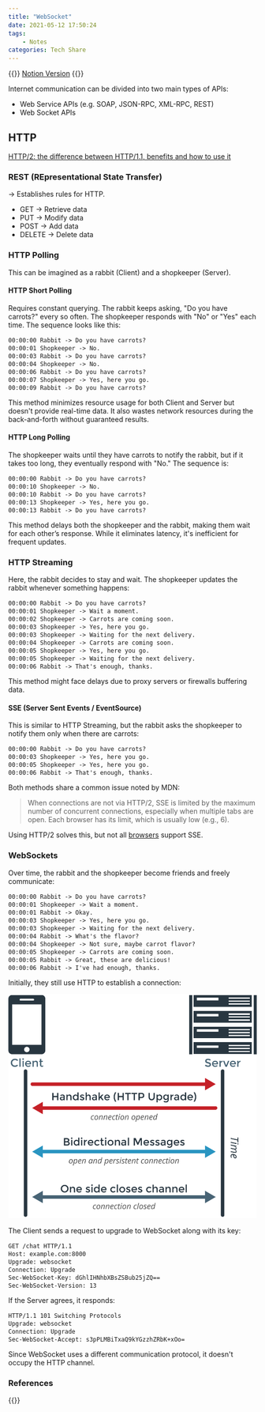 ```yaml
---
title: "WebSocket"
date: 2021-05-12 17:50:24
tags:
    - Notes
categories: Tech Share
---
```


{{<alert icon="pencil">}}
[Notion Version](https://arui-tw.notion.site/WebSocket-4aae9807cbc94e69b3e91fe69c58262b)
{{</alert>}}

Internet communication can be divided into two main types of APIs:

- Web Service APIs (e.g. SOAP, JSON-RPC, XML-RPC, REST)
- Web Socket APIs

## HTTP

[HTTP/2: the difference between HTTP/1.1, benefits and how to use it](https://factoryhr.medium.com/http-2-the-difference-between-http-1-1-benefits-and-how-to-use-it-38094fa0e95b)

### REST (REpresentational State Transfer)

→ Establishes rules for HTTP.

- GET → Retrieve data
- PUT → Modify data
- POST → Add data
- DELETE → Delete data

<!--more-->

### HTTP Polling

This can be imagined as a rabbit (Client) and a shopkeeper (Server).

#### HTTP Short Polling

Requires constant querying. The rabbit keeps asking, "Do you have carrots?" every so often. The shopkeeper responds with "No" or "Yes" each time. The sequence looks like this:

```
00:00:00 Rabbit -> Do you have carrots?
00:00:01 Shopkeeper -> No.
00:00:03 Rabbit -> Do you have carrots?
00:00:04 Shopkeeper -> No.
00:00:06 Rabbit -> Do you have carrots?
00:00:07 Shopkeeper -> Yes, here you go.
00:00:09 Rabbit -> Do you have carrots?
```

This method minimizes resource usage for both Client and Server but doesn't provide real-time data. It also wastes network resources during the back-and-forth without guaranteed results.

#### HTTP Long Polling

The shopkeeper waits until they have carrots to notify the rabbit, but if it takes too long, they eventually respond with "No." The sequence is:

```
00:00:00 Rabbit -> Do you have carrots?
00:00:10 Shopkeeper -> No.
00:00:10 Rabbit -> Do you have carrots?
00:00:13 Shopkeeper -> Yes, here you go.
00:00:13 Rabbit -> Do you have carrots?
```

This method delays both the shopkeeper and the rabbit, making them wait for each other’s response. While it eliminates latency, it's inefficient for frequent updates.

### HTTP Streaming

Here, the rabbit decides to stay and wait. The shopkeeper updates the rabbit whenever something happens:

```
00:00:00 Rabbit -> Do you have carrots?
00:00:01 Shopkeeper -> Wait a moment.
00:00:02 Shopkeeper -> Carrots are coming soon.
00:00:03 Shopkeeper -> Yes, here you go.
00:00:03 Shopkeeper -> Waiting for the next delivery.
00:00:04 Shopkeeper -> Carrots are coming soon.
00:00:05 Shopkeeper -> Yes, here you go.
00:00:05 Shopkeeper -> Waiting for the next delivery.
00:00:06 Rabbit -> That's enough, thanks.
```

This method might face delays due to proxy servers or firewalls buffering data.

#### SSE (Server Sent Events / EventSource)

This is similar to HTTP Streaming, but the rabbit asks the shopkeeper to notify them only when there are carrots:

```
00:00:00 Rabbit -> Do you have carrots?
00:00:03 Shopkeeper -> Yes, here you go.
00:00:05 Shopkeeper -> Yes, here you go.
00:00:06 Rabbit -> That's enough, thanks.
```

Both methods share a common issue noted by MDN:

> When connections are not via HTTP/2, SSE is limited by the maximum number of concurrent connections, especially when multiple tabs are open. Each browser has its limit, which is usually low (e.g., 6).

Using HTTP/2 solves this, but not all [browsers](https://caniuse.com/eventsource) support SSE.

### WebSockets

Over time, the rabbit and the shopkeeper become friends and freely communicate:

```
00:00:00 Rabbit -> Do you have carrots?
00:00:01 Shopkeeper -> Wait a moment.
00:00:01 Rabbit -> Okay.
00:00:03 Shopkeeper -> Yes, here you go.
00:00:03 Shopkeeper -> Waiting for the next delivery.
00:00:04 Rabbit -> What's the flavor?
00:00:04 Shopkeeper -> Not sure, maybe carrot flavor?
00:00:05 Shopkeeper -> Carrots are coming soon.
00:00:05 Rabbit -> Great, these are delicious!
00:00:06 Rabbit -> I've had enough, thanks.
```

Initially, they still use HTTP to establish a connection:

![](img/Untitled.png)

The Client sends a request to upgrade to WebSocket along with its key:

```
GET /chat HTTP/1.1
Host: example.com:8000
Upgrade: websocket
Connection: Upgrade
Sec-WebSocket-Key: dGhlIHNhbXBsZSBub25jZQ==
Sec-WebSocket-Version: 13
```

If the Server agrees, it responds:

```
HTTP/1.1 101 Switching Protocols
Upgrade: websocket
Connection: Upgrade
Sec-WebSocket-Accept: s3pPLMBiTxaQ9kYGzzhZRbK+xOo=
```

Since WebSocket uses a different communication protocol, it doesn't occupy the HTTP channel.

### References
{{<youtubeLite id="1BfCnjr_Vjg">}}